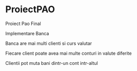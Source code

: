 # ProiectPAO
Proiect Pao Final


Implementare Banca

Banca are mai multi clienti si curs valutar

Fiecare client poate avea mai multe conturi in valute diferite

Clientii pot muta bani dintr-un cont intr-altul
